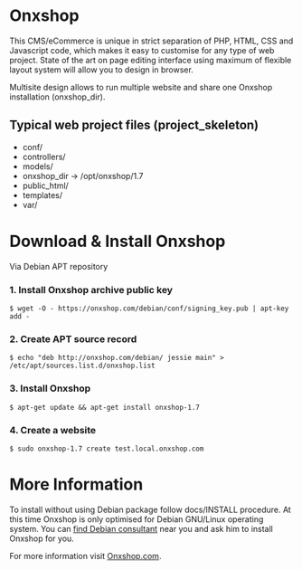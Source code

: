 Onxshop
=======
This CMS/eCommerce is unique in strict separation of PHP, HTML, CSS and Javascript code, which makes it easy to customise for any type of web project. State of the art on page editing interface using maximum of flexible layout system will allow you to design in browser.

Multisite design allows to run multiple website and share one Onxshop installation (onxshop_dir).

Typical web project files (project_skeleton)
--------------------------------------------
* conf/
* controllers/
* models/
* onxshop_dir -> /opt/onxshop/1.7
* public_html/
* templates/
* var/

Download & Install Onxshop
==========================

Via Debian APT repository

### 1. Install Onxshop archive public key
`$ wget -O - https://onxshop.com/debian/conf/signing_key.pub | apt-key add -`

### 2. Create APT source record
`$ echo "deb http://onxshop.com/debian/ jessie main" > /etc/apt/sources.list.d/onxshop.list`

### 3. Install Onxshop
`$ apt-get update && apt-get install onxshop-1.7`

### 4. Create a website
`$ sudo onxshop-1.7 create test.local.onxshop.com`

More Information
================

To install without using Debian package follow docs/INSTALL procedure. At this time Onxshop is only optimised for Debian GNU/Linux operating system. You can [find Debian consultant](http://www.debian.org/consultants) near you and ask him to install Onxshop for you.

For more information visit [Onxshop.com](http://onxshop.com/).
